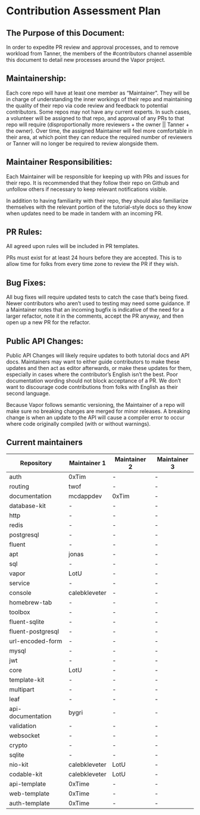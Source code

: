 # Contribution Assessment Plan

## The Purpose of this Document:
In order to expedite PR review and approval processes, and to remove workload from Tanner, the members of the #contributors channel assemble this document to detail new processes around the Vapor project.

## Maintainership:
Each core repo will have at least one member as “Maintainer". They will be in charge of understanding the inner workings of their repo and maintaining the quality of their repo via code review and feedback to potential contributors. Some repos may not have any current experts. In such cases, a volunteer will be assigned to that repo, and approval of any PRs to that repo will require (disproportionally more reviewers + the owner || Tanner + the owner). Over time, the assigned Maintainer will feel more comfortable in their area, at which point they can reduce the required number of reviewers or Tanner will no longer be required to review alongside them.

## Maintainer Responsibilities:
Each Maintainer will be responsible for keeping up with PRs and issues for their repo. It is recommended that they follow their repo on Github and unfollow others if necessary to keep relevant notifications visible. 

In addition to having familiarity with their repo, they should also familiarize themselves with the relevant portion of the tutorial-style docs so they know when updates need to be made in tandem with an incoming PR.

## PR Rules:
All agreed upon rules will be included in PR templates.

PRs must exist for at least 24 hours before they are accepted. This is to allow time for folks from every time zone to review the PR if they wish.

## Bug Fixes:
All bug fixes will require updated tests to catch the case that’s being fixed. Newer contributors who aren’t used to testing may need some guidance.
If a Maintainer notes that an incoming bugfix is indicative of the need for a larger refactor, note it in the comments, accept the PR anyway, and then open up a new PR for the refactor. 

## Public API Changes:
Public API Changes will likely require updates to both tutorial docs and API docs. Maintainers may want to either guide contributors to make these updates and then act as editor afterwards, or make these updates for them, especially in cases where the contributor’s English isn’t the best. Poor documentation wording should not block acceptance of a PR. We don’t want to discourage code contributions from folks with English as their second language.

Because Vapor follows semantic versioning, the Maintainer of a repo will make sure no breaking changes are merged for minor releases. A breaking change is when an update to the API will cause a compiler error to occur where code originally compiled (with or without warnings).

## Current maintainers

| Repository | Maintainer 1 | Maintainer 2 | Maintainer 3 |
| ---------- | ------------ | ------------ | ------------ |
| auth | 0xTim | - | - |
| routing | twof | - | - |
| documentation | mcdappdev | 0xTim | - |
| database-kit | - | - | - |
| http | - | - | - |
| redis | - | - | - |
| postgresql | - | - | - |
| fluent | - | - | - |
| apt | jonas | - | - |
| sql | - | - | - |
| vapor | LotU | - | - |
| service | - | - | - |
| console | calebkleveter | - | - |
| homebrew-tab | - | - | - |
| toolbox | - | - | - |
| fluent-sqlite | - | - | - |
| fluent-postgresql | - | - | - |
| url-encoded-form | - | - | - |
| mysql | - | - | - |
| jwt | - | - | - |
| core | LotU | - | - |
| template-kit | - | - | - |
| multipart | - | - | - |
| leaf | - | - | - |
| api-documentation | bygri | - | - |
| validation | - | - | - |
| websocket | - | - | - |
| crypto | - | - | - |
| sqlite | - | - | - |
| nio-kit | calebkleveter | LotU | - |
| codable-kit | calebkleveter | LotU | - |
| api-template | 0xTime | - | - |
| web-template | 0xTime | - | - |
| auth-template | 0xTime | - | - |